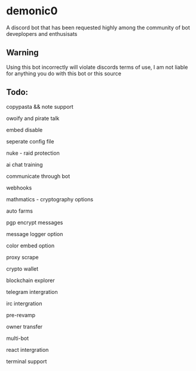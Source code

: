 # demonic0
A discord bot that has been requested highly among the community of bot deveplopers and enthusisats

## Warning
Using this bot incorrectly will violate discords terms of use, I am not liable for anything you do with this bot or this source


## Todo:
copypasta && note support

owoify and pirate talk

embed disable

seperate config file

nuke - raid protection

ai chat training

communicate through bot

webhooks

mathmatics - cryptography options

auto farms 

pgp encrypt messages

message logger option

color embed option

proxy scrape 

crypto wallet

blockchain explorer 

telegram intergration

irc intergration

pre-revamp

owner transfer

multi-bot

react intergration

terminal support
